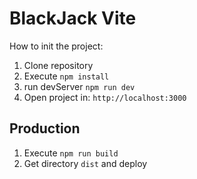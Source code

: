 # BlackJack Vite

How to init the project:

1. Clone repository
2. Execute ```npm install``` 
3. run devServer ```npm run dev```
4. Open project in: ```http://localhost:3000```

## Production

1. Execute ```npm run build```
2. Get directory ```dist``` and deploy